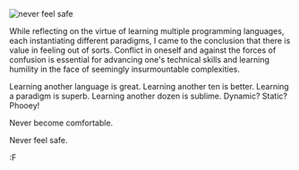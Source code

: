![never feel safe](http://images.fogus.me/blog/safe.jpg "Never Feel Safe")

While reflecting on the virtue of learning multiple programming languages, each instantiating different paradigms, I came to the conclusion that there is value in feeling out of sorts.  Conflict in oneself and against the forces of confusion is essential for advancing one's technical skills and learning humility in the face of seemingly insurmountable complexities.  

Learning another language is great.  Learning another ten is better.  Learning a paradigm is superb.  Learning another dozen is sublime.  Dynamic?  Static?  Phooey!  

Never become comfortable.

Never feel safe.

:F
